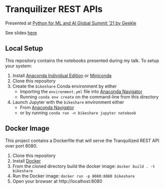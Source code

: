 # Tranquilizer REST APIs

Presented at [Python for ML and AI Global Summit '21 by Geekle](https://python.geekle.us/)

See slides [here](https://www.slideshare.net/AlbertDeFusco/tranquilizer)

## Local Setup

This repository contains the notebooks presented during my talk. To setup your system:

1. Install [Anaconda Individual Edition](https://anaconda.com/download) or [Miniconda](https://docs.conda.io/en/latest/miniconda.html)
1. Clone this repository
1. Create the `bikeshare` Conda environment by either
    * Importing the `environment.yml` file into [Anaconda Navigator](https://docs.anaconda.com/anaconda/navigator/tutorials/manage-environments/#importing-an-environment)
    * Running `conda env create` on the command-line from this directory
1. Launch Jupyter with the `bikeshare` environment either
    * From [Anaconda Navigator](https://docs.anaconda.com/anaconda/navigator/)
    * or by running `conda run -n bikeshare jupyter notebook`

## Docker Image

This project contains a Dockerfile that will serve the Tranquilized REST API over port 8080.

1. Clone this repository
1. Install [Docker](https://www.docker.com/products/docker-desktop)
1. From the cloned directory build the docker image: `docker build . -t bikeshare`
1. Run the Docker image: `docker run -p 8080:8080 bikeshare`
1. Open your browser at http://localhost:8080
